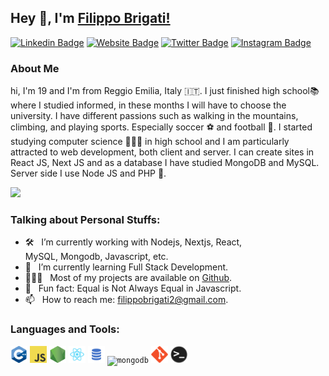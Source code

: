 ## Hey 👋, I'm [Filippo Brigati!](https://filippobrigati.com/)

[![Linkedin Badge](https://img.shields.io/badge/-LinkedIn-0e76a8?style=flat-square&logo=Linkedin&logoColor=white)](https://www.linkedin.com/in/filippo-brigati-6569981b2/)
[![Website Badge](https://img.shields.io/badge/Website-3b5998?style=flat-square&logo=google-chrome&logoColor=white)](https://filippobrigati.com/)
[![Twitter Badge](https://img.shields.io/badge/-Twitter-00acee?style=flat-square&logo=Twitter&logoColor=white)](https://twitter.com/brigati_filippo)
[![Instagram Badge](https://img.shields.io/badge/-Instagram-e4405f?style=flat-square&logo=Instagram&logoColor=white)](https://www.instagram.com/filippo.brigati/)

### About Me

hi, I'm 19 and I'm from Reggio Emilia, Italy 🇮🇹. I just finished high school📚 where I studied informed, in these months I will have to choose the university. I have different passions such as walking in the mountains, climbing, and playing sports. Especially soccer ⚽️ and football 🏈. I started studying computer science 🧑🏼‍💻 in high school and I am particularly attracted to web development, both client and server. I can create sites in React JS, Next JS and as a database I have studied MongoDB and MySQL. Server side I use Node JS and PHP 💫.

[![](https://gitwar.herokuapp.com/badge?username=iampavangandhi&label=Gitwar%20Profile%20Score&style=for-the-badge&color=0088cc)](https://gitwar.herokuapp.com/)

### Talking about Personal Stuffs:

- 🛠 &nbsp; I’m currently working with Nodejs, Nextjs, React, <br /> MySQL, Mongodb, Javascript, etc.
- 🚀 &nbsp; I’m currently learning Full Stack Development.
- 👨🏻‍💻 &nbsp; Most of my projects are available on [Github](https://github.com/filippo-brigati).
- 👾 &nbsp; Fun fact: Equal is Not Always Equal in Javascript.
- 📫 &nbsp; How to reach me: filippobrigati2@gmail.com.

### Languages and Tools:

<code><img height="27" src="https://raw.githubusercontent.com/github/explore/80688e429a7d4ef2fca1e82350fe8e3517d3494d/topics/cpp/cpp.png" alt="cpp"></code>
<code><img height="27" src="https://raw.githubusercontent.com/github/explore/80688e429a7d4ef2fca1e82350fe8e3517d3494d/topics/javascript/javascript.png" alt="javascript"></code>
<code><img height="27" src="https://raw.githubusercontent.com/github/explore/80688e429a7d4ef2fca1e82350fe8e3517d3494d/topics/nodejs/nodejs.png" alt="nodejs"></code>
<code><img height="27" src="https://raw.githubusercontent.com/github/explore/80688e429a7d4ef2fca1e82350fe8e3517d3494d/topics/react/react.png" alt="react"></code>
<code><img height="27" src="https://raw.githubusercontent.com/github/explore/80688e429a7d4ef2fca1e82350fe8e3517d3494d/topics/sql/sql.png" alt="sql"></code>
<code><img height="27" src="https://encrypted-tbn0.gstatic.com/images?q=tbn%3AANd9GcSTTzPAw-55ssm1Im594xYZ9eRQu2JylrkYLg&usqp=CAU" alt="mongodb"></code>
<code><img height="27" src="https://raw.githubusercontent.com/devicons/devicon/master/icons/git/git-original.svg" alt="git"></code>
<code><img height="27" src="https://raw.githubusercontent.com/github/explore/80688e429a7d4ef2fca1e82350fe8e3517d3494d/topics/terminal/terminal.png" alt="terminal"></code>

<!--

- 👋 Hi, I’m @filippo-brigati
- 👀 I’m interested in *all*
- 🌱 I’m currently learning flutter, reactjs and php
- 📫 How to reach me via email at filippobrigati2@gmail.com

-->
<!---
filippo-brigati/filippo-brigati is a ✨ special ✨ repository because its `README.md` (this file) appears on your GitHub profile.
You can click the Preview link to take a look at your changes.
--->
